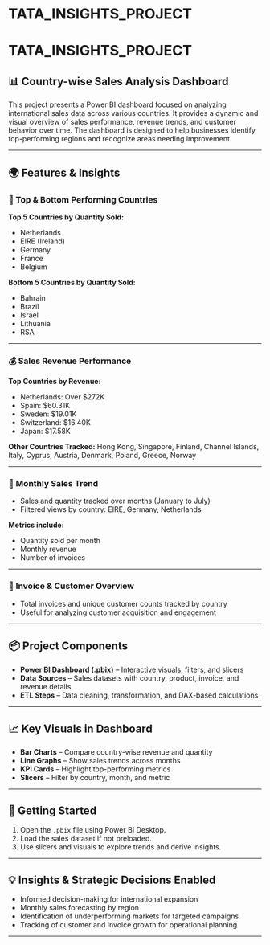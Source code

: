 # TATA_INSIGHTS_PROJECT
# TATA_INSIGHTS_PROJECT

## 📊 Country-wise Sales Analysis Dashboard

This project presents a Power BI dashboard focused on analyzing international sales data across various countries. It provides a dynamic and visual overview of sales performance, revenue trends, and customer behavior over time. The dashboard is designed to help businesses identify top-performing regions and recognize areas needing improvement.

---

## 🌍 Features & Insights

### 📌 Top & Bottom Performing Countries

**Top 5 Countries by Quantity Sold:**
- Netherlands
- EIRE (Ireland)
- Germany
- France
- Belgium

**Bottom 5 Countries by Quantity Sold:**
- Bahrain
- Brazil
- Israel
- Lithuania
- RSA

---

### 💰 Sales Revenue Performance

**Top Countries by Revenue:**
- Netherlands: Over $272K  
- Spain: $60.31K  
- Sweden: $19.01K  
- Switzerland: $16.40K  
- Japan: $17.58K  

**Other Countries Tracked:**
Hong Kong, Singapore, Finland, Channel Islands, Italy, Cyprus, Austria, Denmark, Poland, Greece, Norway

---

### 📅 Monthly Sales Trend

- Sales and quantity tracked over months (January to July)
- Filtered views by country: EIRE, Germany, Netherlands

**Metrics include:**
- Quantity sold per month
- Monthly revenue
- Number of invoices

---

### 🧾 Invoice & Customer Overview

- Total invoices and unique customer counts tracked by country
- Useful for analyzing customer acquisition and engagement

---

## 📦 Project Components

- **Power BI Dashboard (.pbix)** – Interactive visuals, filters, and slicers
- **Data Sources** – Sales datasets with country, product, invoice, and revenue details
- **ETL Steps** – Data cleaning, transformation, and DAX-based calculations

---

## 📈 Key Visuals in Dashboard

- **Bar Charts** – Compare country-wise revenue and quantity
- **Line Graphs** – Show sales trends across months
- **KPI Cards** – Highlight top-performing metrics
- **Slicers** – Filter by country, month, and metric

---

## 🚀 Getting Started

1. Open the `.pbix` file using Power BI Desktop.
2. Load the sales dataset if not preloaded.
3. Use slicers and visuals to explore trends and derive insights.

---

## 💡 Insights & Strategic Decisions Enabled

- Informed decision-making for international expansion
- Monthly sales forecasting by region
- Identification of underperforming markets for targeted campaigns
- Tracking of customer and invoice growth for operational planning

---


